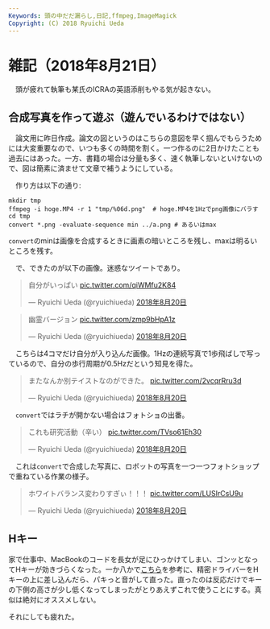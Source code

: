 ```yaml
---
Keywords: 頭の中だだ漏らし,日記,ffmpeg,ImageMagick
Copyright: (C) 2018 Ryuichi Ueda
---
```


# 雑記（2018年8月21日）

　頭が疲れて執筆も某氏のICRAの英語添削もやる気が起きない。

## 合成写真を作って遊ぶ（遊んでいるわけではない）

　論文用に昨日作成。論文の図というのはこちらの意図を早く掴んでもらうためには大変重要なので、いつも多くの時間を割く。一つ作るのに2日かけたことも過去にはあった。一方、書籍の場合は分量も多く、速く執筆しないといけないので、図は簡素に済ませて文章で補うようにしている。


　作り方は以下の通り:

```
mkdir tmp
ffmpeg -i hoge.MP4 -r 1 "tmp/%06d.png"  # hoge.MP4を1Hzでpng画像にバラす
cd tmp
convert *.png -evaluate-sequence min ../a.png # あるいはmax
```

`convert`のminは画像を合成するときに画素の暗いところを残し、maxは明るいところを残す。


　で、できたのが以下の画像。迷惑なツイートであり。


<blockquote class="twitter-tweet" data-lang="ja"><p lang="ja" dir="ltr">自分がいっぱい <a href="https://t.co/qiWMfu2K84">pic.twitter.com/qiWMfu2K84</a></p>&mdash; Ryuichi Ueda (@ryuichiueda) <a href="https://twitter.com/ryuichiueda/status/1031428001815126016?ref_src=twsrc%5Etfw">2018年8月20日</a></blockquote>
<script async src="https://platform.twitter.com/widgets.js" charset="utf-8"></script>

<blockquote class="twitter-tweet" data-lang="ja"><p lang="ja" dir="ltr">幽霊バージョン <a href="https://t.co/zmp9bHpA1z">pic.twitter.com/zmp9bHpA1z</a></p>&mdash; Ryuichi Ueda (@ryuichiueda) <a href="https://twitter.com/ryuichiueda/status/1031429438892728320?ref_src=twsrc%5Etfw">2018年8月20日</a></blockquote>

　こちらは4コマだけ自分が入り込んだ画像。1Hzの連続写真で1歩飛ばしで写っているので、自分の歩行周期が0.5Hzだという知見を得た。

<blockquote class="twitter-tweet" data-lang="ja"><p lang="ja" dir="ltr">またなんか別テイストなのができた。 <a href="https://t.co/2vcqrRru3d">pic.twitter.com/2vcqrRru3d</a></p>&mdash; Ryuichi Ueda (@ryuichiueda) <a href="https://twitter.com/ryuichiueda/status/1031448724101259264?ref_src=twsrc%5Etfw">2018年8月20日</a></blockquote>
<script async src="https://platform.twitter.com/widgets.js" charset="utf-8"></script>



　`convert`ではラチが開かない場合はフォトショの出番。


<blockquote class="twitter-tweet" data-lang="ja"><p lang="ja" dir="ltr">これも研究活動（辛い） <a href="https://t.co/TVso61Eh30">pic.twitter.com/TVso61Eh30</a></p>&mdash; Ryuichi Ueda (@ryuichiueda) <a href="https://twitter.com/ryuichiueda/status/1031431202580787200?ref_src=twsrc%5Etfw">2018年8月20日</a></blockquote>

　これは`convert`で合成した写真に、ロボットの写真を一つ一つフォトショップで重ねている作業の様子。

<blockquote class="twitter-tweet" data-lang="ja"><p lang="ja" dir="ltr">ホワイトバランス変わりすぎぃ！！！ <a href="https://t.co/LUSIrCsU9u">pic.twitter.com/LUSIrCsU9u</a></p>&mdash; Ryuichi Ueda (@ryuichiueda) <a href="https://twitter.com/ryuichiueda/status/1031434922433474561?ref_src=twsrc%5Etfw">2018年8月20日</a></blockquote>


## Hキー

 家で仕事中、MacBookのコードを長女が足にひっかけてしまい、ゴンッとなってHキーが効きづらくなった。一か八かで[こちら](https://tomokazu-kozuma.com/how-to-remove-keycaps-macbook-2016/)を参考に、精密ドライバーをHキーの上に差し込んだら、パキっと音がして直った。直ったのは反応だけでキーの下側の高さが少し低くなってしまったがとりあえずこれで使うことにする。真似は絶対にオススメしない。


それにしても疲れた。
